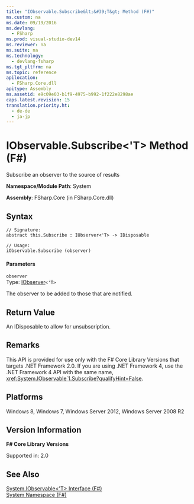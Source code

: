 ```yaml
---
title: "IObservable.Subscribe&lt;&#39;T&gt; Method (F#)"
ms.custom: na
ms.date: 09/19/2016
ms.devlang: 
  - FSharp
ms.prod: visual-studio-dev14
ms.reviewer: na
ms.suite: na
ms.technology: 
  - devlang-fsharp
ms.tgt_pltfrm: na
ms.topic: reference
apilocation: 
  - FSharp.Core.dll
apitype: Assembly
ms.assetid: e9c09e03-b1f9-4975-b992-1f222e8298ae
caps.latest.revision: 15
translation.priority.ht: 
  - de-de
  - ja-jp
---
```

# IObservable.Subscribe&lt;&#39;T&gt; Method (F#)
Subscribe an observer to the source of results  
  
 **Namespace/Module Path**: System  
  
 **Assembly**: FSharp.Core (in FSharp.Core.dll)  
  
## Syntax  
  
```  
// Signature:  
abstract this.Subscribe : IObserver<'T> -> IDisposable  
  
// Usage:  
iObservable.Subscribe (observer)  
```  
  
#### Parameters  
 `observer`  
 Type: [IObserver](../Topic/System.IObserver%3C'T%3E%20Interface%20\(F%23\).md)`<'T>`  
  
 The observer to be added to those that are notified.  
  
## Return Value  
 An IDisposable to allow for unsubscription.  
  
## Remarks  
 This API is provided for use only with the F# Core Library Versions that targets .NET Framework 2.0. If you are using .NET Framework 4, use the .NET Framework 4 API with the same name, <xref:System.IObservable`1.Subscribe?qualifyHint=False>.  
  
## Platforms  
 Windows 8, Windows 7, Windows Server 2012, Windows Server 2008 R2  
  
## Version Information  
 **F# Core Library Versions**  
  
 Supported in: 2.0  
  
## See Also  
 [System.IObservable<'T> Interface (F#)](../Topic/System.IObservable%3C'T%3E%20Interface%20\(F%23\).md)   
 [System Namespace (F#)](../Topic/System%20Namespace%20\(F%23\).md)